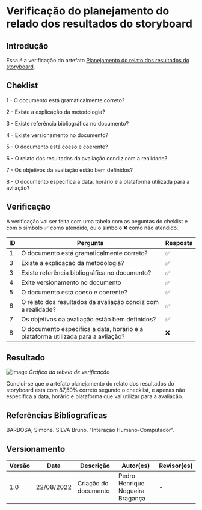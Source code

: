 # Verificação do planejamento do relado dos resultados do storyboard
## Introdução
  Essa é a verificação do artefato [Planejamento do relato dos resultados do storyboard](https://github.com/Interacao-Humano-Computador/2022.1-CIEE/blob/main/docs/design_avaliacao_desenvolvimento/nivel_1/Planejamento_Relato_Storyboard.md).
  
## Cheklist 
   1 - O documento está gramaticalmente correto?
   
   2 - Existe a explicação da metodologia?
   
   3 - Existe referência bibliográfica no documento?
   
   4 - Existe versionamento no documento?

   5 - O documento está coeso e coerente?
   
   6 - O relato dos resultados da avaliação condiz com a realidade?
    
   7 - Os objetivos da avaliação estão bem definidos?
   
   8 - O documento especifica a data, horário e a plataforma utilizada para a avliação?
   
## Verificação
A verificação vai ser feita com uma tabela com as peguntas do cheklist e com o símbolo ✅ como atendido, ou o símbolo ❌ como não atendido.

| ID      |  Pergunta         | Resposta  |
|---------|-------------------|-----------|
| 1       | O documento está gramaticalmente correto? | ✅ |
| 3       | Existe a explicação da metodologia? | ✅ |
| 3       | Existe referência bibliográfica no documento? | ✅ |
| 4       | Exite versionamento no documento | ✅ |
| 5       | O documento está coeso e coerente? | ✅ |
| 6       | O relato dos resultados da avaliação condiz com a realidade? | ✅ |
| 7       | Os objetivos da avaliação estão bem definidos? | ✅ |
| 8       | O documento especifica a data, horário e a plataforma utilizada para a avliação? | ❌ |



## Resultado
  ![image](https://user-images.githubusercontent.com/57445188/186032107-7eefaed1-5ba3-4159-b10d-66a81e6ca214.png)
  *Gráfico da tebela de verificação*
  
  Conclui-se que o artefato planejamento do relato dos resultados do storyboard está com 87,50% correto segundo o checklist, e apenas não especifica a data, horário e plataforma que vai utilizar para a avaliação.

## Referências Bibliograficas
BARBOSA, Simone. SILVA Bruno. "Interação Humano-Computador".

## Versionamento

| Versão       | Data | Descrição                                  | Autor(es)      | Revisor(es)  |
| ---------- | ------ | ------------------------------------------ | -------------- | ------------ |
| 1.0 | 22/08/2022    | Criação do documento                       | Pedro Henrique Nogueira Bragança  | - |
